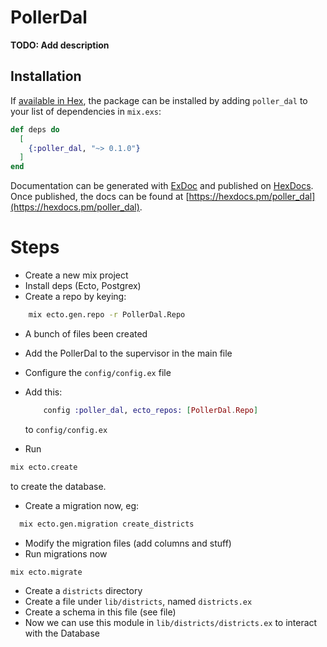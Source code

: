 # PollerDal

**TODO: Add description**

## Installation

If [available in Hex](https://hex.pm/docs/publish), the package can be installed
by adding `poller_dal` to your list of dependencies in `mix.exs`:

```elixir
def deps do
  [
    {:poller_dal, "~> 0.1.0"}
  ]
end
```

Documentation can be generated with [ExDoc](https://github.com/elixir-lang/ex_doc)
and published on [HexDocs](https://hexdocs.pm). Once published, the docs can
be found at [https://hexdocs.pm/poller_dal](https://hexdocs.pm/poller_dal).

# Steps

- Create a new mix project
- Install deps (Ecto, Postgrex)
- Create a repo by keying:

```bash
    mix ecto.gen.repo -r PollerDal.Repo
```

- A bunch of files been created
- Add the PollerDal to the supervisor in the main file
- Configure the `config/config.ex` file
- Add this:

  ```elixir
      config :poller_dal, ecto_repos: [PollerDal.Repo]
  ```

  to `config/config.ex`

- Run

```bash
mix ecto.create
```

to create the database.

- Create a migration now, eg:

```bash
  mix ecto.gen.migration create_districts
```

- Modify the migration files (add columns and stuff)
- Run migrations now

```bash
mix ecto.migrate
```

- Create a `districts` directory
- Create a file under `lib/districts`, named `districts.ex`
- Create a schema in this file (see file)
- Now we can use this module in `lib/districts/districts.ex` to interact with the Database
